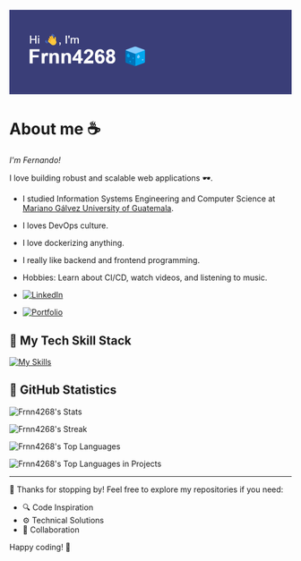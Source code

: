 ![Mi Logo](./img/banner-frnn.png)

# About me ☕

*I'm Fernando!*

I love building robust and scalable web applications 🕶️.

- I studied Information Systems Engineering and Computer Science at [Mariano Gálvez University of Guatemala](https://www.umg.edu.gt/).
- I loves DevOps culture.
- I love dockerizing anything.
- I really like backend and frontend programming.
- Hobbies: Learn about CI/CD, watch videos, and listening to music.

- [![LinkedIn](https://img.shields.io/badge/LinkedIn-0077B5?style=for-the-badge&logo=linkedin&logoColor=white)](https://www.linkedin.com/in/fernando4268/)
- [![Portfolio](https://img.shields.io/badge/Portfolio-%23000000.svg?style=for-the-badge&logo=netlify&logoColor=#FF7139)](https://portfolio-frnn-4268.netlify.app/)

## 🧃 My Tech Skill Stack
[![My Skills](https://skillicons.dev/icons?i=css,go,html,javascript,markdown,nix,powershell,python,bash,aws,firebase,gcp,heroku,netlify,astro,bootstrap,express,npm,nodejs,react,redux,tailwind,vite,yarn,jenkins,nginx,dynamodb,mongo,mysql,postgres,redis,sqlite,sequelize,github,git,githubactions,docker,kubernetes,postman,terraform,azure,ubuntu,vue,cypress,discord,fastapi,graphql,ai,jest,kali,linux,materialui,opencv,pytorch,rabbitmq,sklearn,selenium,vscode,&perline=15)](https://skillicons.dev)

## 📎 GitHub Statistics

![Frnn4268's Stats](https://github-readme-stats.vercel.app/api?username=Frnn4268&theme=dark&show_icons=true&hide_border=true&count_private=true)

![Frnn4268's Streak](https://github-readme-streak-stats.herokuapp.com/?user=Frnn4268&theme=dark&hide_border=true)

![Frnn4268's Top Languages](https://github-readme-stats.vercel.app/api/top-langs/?username=Frnn4268&theme=dark&show_icons=true&hide_border=true&layout=compact)

![Frnn4268's Top Languages in Projects](https://api.githubtrends.io/user/svg/Frnn4268/repos?time_range=one_year&group=other&theme=dark)

---

👋 Thanks for stopping by! Feel free to explore my repositories if you need:

- 🔍 Code Inspiration
- ⚙️ Technical Solutions 
- 🤝 Collaboration


Happy coding! 🚀
